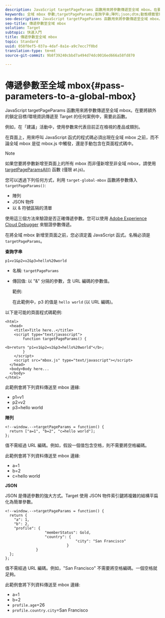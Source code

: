 ```yaml
---
description: JavaScript targetPageParams 函數用來將參數傳遞至全域 mbox。在要將額外的鎖定目標/環境資訊傳遞至 Target 的任何案例中，需要此函數。
keywords: 全域 mbox 參數;targetPageParams;查詢字串;陣列;json;dtm;動態標籤管理
seo-description: JavaScript targetPageParams 函數用來將參數傳遞至全域 mbox。在要將額外的鎖定目標/環境資訊傳遞至 Target 的任何案例中，需要此函數。
seo-title: 傳遞參數至全域 mbox
solution: Target
subtopic: 快速入門
title: 傳遞參數至全域 mbox
topic: Standard
uuid: 058f0ef5-037a-4daf-8a1e-a9c7ecc7f0bd
translation-type: tm+mt
source-git-commit: 9b8f39240cbbd7a494d74dc0016ed666a58fd870

---
```



# 傳遞參數至全域 mbox{#pass-parameters-to-a-global-mbox}

JavaScript targetPageParams 函數用來將參數傳遞至全域 mbox。在要將額外的鎖定目標/環境資訊傳遞至 Target 的任何案例中，需要此函數。

例如，在「建議」活動中，使用參數來代表目前正在檢視的產品或類別。

在頁面上，用來呼叫 JavaScript 函式的程式碼必須出現在全域 mbox 之前，而不論全域 mbox 是從 mbox.js 中觸發，還是手動包含在頁面程式碼中。

>[!NOTE]
>
>如果您要將參數新增至頁面上的所有 mbox 而非僅新增至非全域 mbox，請使用 [targetPageParamsAll()](/help/c-implementing-target/c-implementing-target-for-client-side-web/targetpageparamsall.md) 函數 (僅限 at.js)。

您可以透過下列任何方式，利用 `target-global-mbox` 函數將參數傳入 `targetPageParams()`:

* 陣列
* JSON 物件
* 以 &amp; 符號區隔的清單

使用這三個方法來驗證是否正確傳遞參數。您可以使用 [Adobe Experience Cloud Debugger](https://marketing.adobe.com/resources/help/en_US/sc/implement/debugger.html) 來驗證參數傳遞。

在將全域 mbox 新增至頁面之前，您必須定義 JavaScript 函式。名稱必須是 `targetPageParams`。

**查詢字串**

```
p1=v1&p2=v2&p3=hello%20world
```

* 名稱: `targetPageParams`
* 傳回值: 以 &quot;&amp;&quot; 分隔的參數，含 URL 編碼的參數值。

   範例:  

   在此範例中，p3 的值是 `hello world` (以 URL 編碼)。

以下是可能的頁面程式碼範例:

```
<html> 
  <head> 
    <title>Title here..</title> 
    <script type="text/javascript"> 
        function targetPageParams() { 
           
<b>return "p1=v1&p2=v2&p3=hello%20world"</b>; 
        } 
    </script> 
    <script src="mbox.js" type="text/javascript"></script> 
  </head> 
  <body>Body here... 
  </body> 
</html>
```

此範例會將下列資料傳送至 mbox 邊緣:

* p1=v1
* p2=v2
* p3=hello world

**陣列**

```
<!--window.-->targetPageParams = function() { 
  return ["a=1", "b=2", "c=hello world"]; 
}; 
```

值不需經過 URL 編碼。例如，假設一個值包含空格，則不需要將空格編碼。

此範例會將下列資料傳送至 mbox 邊緣:

* a=1
* b=2
* c=hello world

**JSON**

JSON 是傳遞參數的強大方式。Target 使用 JSON 物件索引鍵將複雜的結構平扁化為簡單參數。

```
<!--window.-->targetPageParams = function() { 
  return { 
    "a": 1, 
    "b": 2, 
    "profile": { 
                  "memberStatus": Gold, 
                  "country": { 
                                "city": "San Francisco" 
                            } 
              } 
  }; 
}; 
```

值不需經過 URL 編碼。例如，&quot;San Francisco&quot; 不需要將空格編碼。一個空格就足夠。

此範例會將下列資料傳送至 mbox 邊緣:

* a=1
* b=2
* `profile.age`=26
* `profile.country.city`=San Francisco